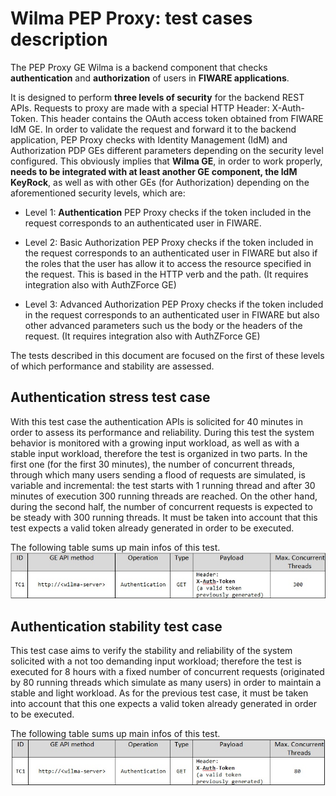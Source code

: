 # Wilma PEP Proxy: test cases description #

The PEP Proxy GE Wilma is a backend component that checks **authentication** and **authorization** of users in **FIWARE applications**.

It is designed to perform **three levels of security** for the backend REST APIs. Requests to proxy are made with a special HTTP Header: X-Auth-Token. 
This header contains the OAuth access token obtained from FIWARE IdM GE. 
In order to validate the request and forward it to the backend application, PEP Proxy checks with Identity Management (IdM) and Authorization PDP GEs different parameters depending on the security level configured.
This obviously implies that **Wilma GE**, in order to work properly, **needs to be integrated with at least another GE component, the IdM KeyRock**, as well as with other GEs (for Authorization) depending on the aforementioned security levels, which are:

- Level 1: **Authentication** PEP Proxy checks if the token included in the request corresponds to an authenticated user in FIWARE.

- Level 2: Basic Authorization PEP Proxy checks if the token included in the request corresponds to an authenticated user in FIWARE but also if the roles that the user has allow it to access the resource specified in the request. This is based in the HTTP verb and the path. (It requires integration also with AuthZForce GE)

- Level 3: Advanced Authorization PEP Proxy checks if the token included in the request corresponds to an authenticated user in FIWARE but also other advanced parameters such us the body or the headers of the request. (It requires integration also with AuthZForce GE)

The tests described in this document are focused on the first of these levels of which performance and stability are assessed.

## Authentication stress test case ##

With this test case the authentication APIs is solicited for 40 minutes in order to assess its performance and reliability. During this test the system behavior is monitored with a growing input workload, as well as with a stable input workload, therefore the test is organized in two parts. 
In the first  one (for the first 30 minutes), the number of concurrent threads, through which many users sending a flood of requests are simulated, is variable and incremental: the test starts with 1 running thread and after 30 minutes of execution 300 running threads are reached.
On the other hand, during the second half, the number of concurrent requests is expected to be steady with 300 running threads.
It must be taken into account that this test expects a valid token already generated in order to be executed.

The following table sums up main infos of this test.
![](./testcase-1.jpg)


## Authentication stability test case ##

This test case aims to verify the stability and reliability of the system solicited with a not too demanding input workload; therefore the test is executed for 8 hours with a fixed number of concurrent requests (originated by 80 running threads which simulate as many users) in order to maintain a stable and light workload.
As for the previous test case, it must be taken into account that this one expects a valid token already generated in order to be executed.

The following table sums up main infos of this test.
![](./testcase-2.jpg)
